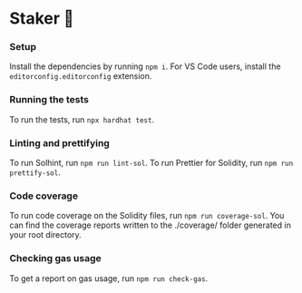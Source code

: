 # Staker 🥩

### Setup
Install the dependencies by running `npm i`.
For VS Code users, install the `editorconfig.editorconfig` extension.

### Running the tests
To run the tests, run `npx hardhat test`.

### Linting and prettifying
To run Solhint, run `npm run lint-sol`.
To run Prettier for Solidity, run `npm run prettify-sol`.

### Code coverage
To run code coverage on the Solidity files, run `npm run coverage-sol`.
You can find the coverage reports written to the ./coverage/ folder generated in your root directory.

### Checking gas usage
To get a report on gas usage, run `npm run check-gas`.
